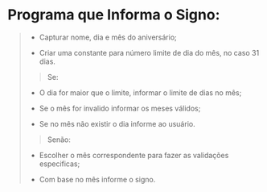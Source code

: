 # Programa que Informa o Signo:

> - Capturar nome, dia e mês do aniversário;
>
> - Criar uma constante para número limite de dia do mês, no caso 31 dias.
>
>> Se: 
>
> - O dia for maior que o limite, informar o limite de dias no mês;
>
> - Se o mês for invalido informar os meses válidos;
>
> - Se no mês não existir o dia informe ao usuário.
>
>> Senão:
>
> - Escolher o mês correspondente para fazer as validações especificas;
>
> - Com base no mês informe o signo.
